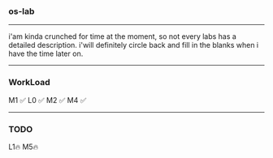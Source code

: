 ### os-lab

***
i'am kinda crunched for time at the moment, so
not every labs has a detailed description. i'will
definitely circle back and fill in the blanks when 
i have the time later on.

***
### WorkLoad
M1 :white_check_mark:
L0 :white_check_mark:
M2 :white_check_mark:
M4 :white_check_mark:
***

### TODO
L1:fire:
M5:fire:
